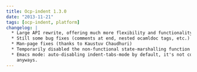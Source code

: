 ```yaml
---
title: Ocp-indent 1.3.0
date: "2013-11-21"
tags: [ocp-indent, platform]
changelog: |
  * Large API rewrite, offering much more flexibility and functionality
  * Still some bug fixes (comments at end, nested ocamldoc tags, etc.)
  * Man-page fixes (thanks to Kaustuv Chaudhuri)
  * Temporarily disabled the non-functional state-marshalling function
  * Emacs mode: auto-disabling indent-tabs-mode by default, it's not compatible
    anyways.
---
```


